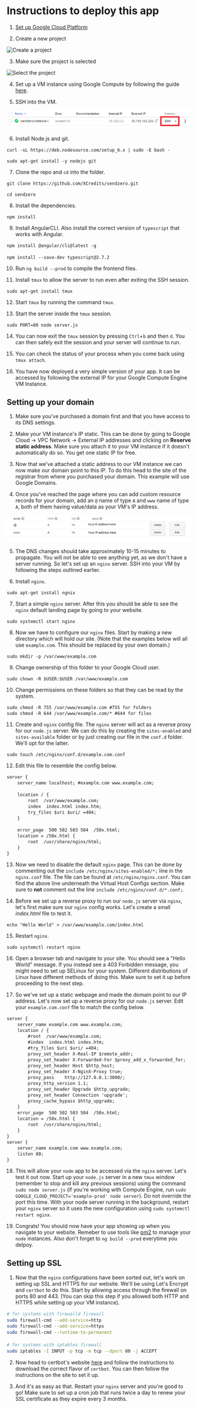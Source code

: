 # Instructions to deploy this app
1)  [Set up Google Cloud Platform](https://cloud.google.com/)

2) Create a new project

![Create a project](/readme/img/gcp12.png)

3) Make sure the project is selected

![Select the project](/readme/img/gcp4.png)

4) Set up a VM instance using Google Compute by following the guide [here](https://cloud.google.com/compute/docs/quickstart-linux).

5) SSH into the VM.

![SSH](/readme/img/ssh.png)

6) Install Node.js and git.
~~~
curl -sL https://deb.nodesource.com/setup_6.x | sudo -E bash -
~~~
~~~
sudo apt-get install -y nodejs git
~~~

7) Clone the repo and `cd` into the folder.
~~~
git clone https://github.com/XCredits/sendzero.git
~~~
~~~
cd sendzero
~~~

8) Install the dependencies.
~~~
npm install
~~~

9) Install AngularCLI. Also install the correct version of `typescript` that works with Angular.
~~~
npm install @angular/cli@latest -g

npm install --save-dev typescript@2.7.2
~~~

10) Run `ng build --prod` to compile the frontend files.

11) Install `tmux` to allow the server to run even after exiting the SSH session.
~~~
sudo apt-get install tmux
~~~

12) Start `tmux` by running the command `tmux`.

13) Start the server inside the `tmux` session.
~~~
sudo PORT=80 node server.js
~~~

14) You can now exit the `tmux` session by pressing `Ctrl`+`b` and then `d`. You can then safely exit the session and your server will continue to run.

15) You can check the status of your process when you come back using `tmux attach`.

16) You have now deployed a very simple version of your app. It can be accessed by following the external IP for your Google Compute Engine VM Instance.

## Setting up your domain

1) Make sure you've purchased a domain first and that you have access to its DNS settings.

2) Make your VM instance's IP static. This can be done by going to Google Cloud &rarr; VPC Network &rarr; External IP addresses and clicking on **Reserve static address**. Make sure you attach it to your VM instance if it doesn't automatically do so. You get one static IP for free.

3) Now that we've attached a static address to our VM instance we can now make our domain point to this IP. To do this head to the site of the registrar from where you purchased your domain. This example will use Google Domains.

4) Once you've reached the page where you can add custom resource records for your domain, add an `@` name of type `A` and `www` name of type `A`, both of them having value/data as your VM's IP address.

![Custom Records](/readme/img/record.png)

5) The DNS changes should take approximately 10-15 minutes to propagate. You will not be able to see anything yet, as we don't have a server running. So let's set up an `nginx` server. SSH into your VM by following the steps outlined earlier.

6) Install `nginx`.
~~~
sudo apt-get install ngnix
~~~

7) Start a simple `nginx` server. After this you should be able to see the `nginx` default landing page by going to your website.
~~~
sudo systemctl start nginx
~~~

8) Now we have to configure our `nginx` files. Start by making a new directory which will hold our site. (Note that the examples below will all use `example.com`. This should be replaced by your own domain.)
~~~
sudo mkdir -p /var/www/example.com
~~~

9) Change ownership of this folder to your Google Cloud user.
~~~
sudo chown -R $USER:$USER /var/www/example.com
~~~

10) Change permissions on these folders so that they can be read by the system.
~~~
sudo chmod -R 755 /var/www/example.com #755 for folders
sudo chmod -R 644 /var/www/example.com/* #644 for files
~~~

11) Create and `nginx` config file. The `nginx` server will act as a reverse proxy for our `node.js` server. We can do this by creating the `sites-enabled` and `sites-available` folder or by just creating our file in the `conf.d` folder. We'll opt for the latter.
~~~
sudo touch /etc/nginx/conf.d/example.com.conf
~~~

12) Edit this file to resemble the config below.
```nginx
server {
    server_name localhost; #example.com www.example.com;

    location / {
        root  /var/www/example.com;
        index  index.html index.htm;
        try_files $uri $uri/ =404;
    }

    error_page  500 502 503 504  /50x.html;
    location = /50x.html {
        root  /usr/share/nginx/html;
    }
}
```

13) Now we need to disable the default `nginx` page. This can be done by commenting out the `include /etc/nginx/sites-enabled/*;` line in the `nginx.conf` file. The file can be found at `/etc/nginx/nginx.conf`. You can find the above line underneath the Virtual Host Configs section. Make sure to **not** comment out the line `include /etc/nginx/conf.d/*.conf;`.

14) Before we set up a reverse proxy to run our `node.js` server via `nginx`, let's first make sure our `nginx` config works. Let's create a small *index.html* file to test it.
```
echo "Hello World" > /var/www/example.com/index.html
```

15) Restart `nginx`.
```
sudo systemctl restart nginx
```

16) Open a browser tab and navigate to your site. You should see a "Hello World" message. If you instead see a 403 Forbidden message, you might need to set up SELinux for your system. Different distributions of Linux have different methods of doing this. Make sure to set it up before proceeding to the next step.

17) So we've set up a static webpage and made the domain point to our IP address. Let's now set up a reverse proxy for our `node.js` server. Edit your `example.com.conf` file to match the config below.
```nginx
server {
    server_name example.com www.example.com;
    location / {
        #root  /var/www/example.com;
        #index  index.html index.htm;
        #try_files $uri $uri/ =404;
        proxy_set_header X-Real-IP $remote_addr;
        proxy_set_header X-Forwarded-For $proxy_add_x_forwarded_for;
        proxy_set_header Host $http_host;
        proxy_set_header X-NginX-Proxy true;
        proxy_pass    http://127.0.0.1:3000/;
        proxy_http_version 1.1;
        proxy_set_header Upgrade $http_upgrade;
        proxy_set_header Connection 'upgrade';
        proxy_cache_bypass $http_upgrade;
    }
    error_page  500 502 503 504  /50x.html;
    location = /50x.html {
        root  /usr/share/nginx/html;
    }
}
server {
    server_name example.com www.example.com;
    listen 80;
}
```
18) This will allow your `node` app to be accessed via the `nginx` server. Let's test it out now. Start up your `node.js` server in a new `tmux` window (remember to stop and kill any previous sessions) using the command `sudo node server.js` (if you're working with Compute Engine, run `sudo GOOGLE_CLOUD_PROJECT='example-prod' node server`). Do not override the port this time. With your node server running in the background, restart your `nginx` server so it uses the new configuration using `sudo systemctl restart nginx`.

19) Congrats! You should now have your app showing up when you navigate to your website. Remeber to use tools like [pm2](http://pm2.keymetrics.io/) to manage your `node` instances. Also don't forget to `ng build --prod` everytime you delpoy.

## Setting up SSL

1) Now that the `nginx` configurations have been sorted out, let's work on setting up SSL and HTTPS for our website. We'll be using Let's Encrypt and `certbot` to do this. Start by allowing access through the firewall on ports 80 and 443. (You can skip this step if you allowed both HTTP and HTTPS while setting up your VM instance).
```bash
# for systems with firewalld firewall
sudo firewall-cmd --add-service=http
sudo firewall-cmd --add-service=https
sudo firewall-cmd --runtime-to-permanent

# for systems with iptables firewall
sudo iptables -I INPUT -p tcp -m tcp --dport 80 -j ACCEPT
```

2) Now head to certbot's website [here](https://certbot.eff.org/) and follow the instructions to download the correct flavor of `certbot`. You can then follow the instructions on the site to set it up.

3) And it's as easy as that. Restart your `nginx` server and you're good to go! Make sure to set up a cron job that runs twice a day to renew your SSL certificate as they expire every 3 months.


